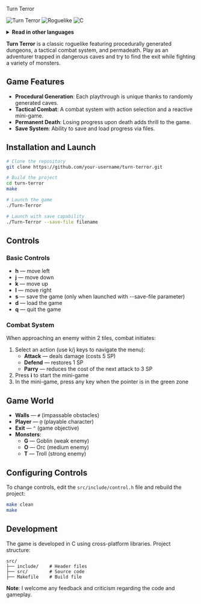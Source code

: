 Turn Terror

![Turn Terror](https://img.shields.io/badge/Version-1.0-blue.svg)
![Roguelike](https://img.shields.io/badge/Genre-Roguelike-orange.svg)
![C](https://img.shields.io/badge/Language-C-green.svg)

<details>
<summary><strong>Read in other languages</strong></summary>
<br>

*   [Русский](README.ru.md)

</details>

**Turn Terror** is a classic roguelike featuring procedurally generated dungeons, a tactical combat system, and permadeath. Play as an adventurer trapped in dangerous caves and try to find the exit while fighting a variety of monsters.

## Game Features

- **Procedural Generation**: Each playthrough is unique thanks to randomly generated caves.
- **Tactical Combat**: A combat system with action selection and a reactive mini-game.
- **Permanent Death**: Losing progress upon death adds thrill to the game.
- **Save System**: Ability to save and load progress via files.

## Installation and Launch

```bash
# Clone the repository
git clone https://github.com/your-username/turn-terror.git

# Build the project
cd turn-terror
make

# Launch the game
./Turn-Terror

# Launch with save capability
./Turn-Terror --save-file filename
```

## Controls

### Basic Controls
- **h** — move left
- **j** — move down
- **k** — move up
- **l** — move right
- **s** — save the game (only when launched with --save-file parameter)
- **d** — load the game
- **q** — quit the game

### Combat System
When approaching an enemy within 2 tiles, combat initiates:
1. Select an action (use k/j keys to navigate the menu):
   - **Attack** — deals damage (costs 5 SP)
   - **Defend** — restores 1 SP
   - **Parry** — reduces the cost of the next attack to 3 SP
2. Press **i** to start the mini-game
3. In the mini-game, press any key when the pointer is in the green zone

## Game World

- **Walls** — `#` (impassable obstacles)
- **Player** — `@` (playable character)
- **Exit** — `^` (game objective)
- **Monsters**:
  - **G** — Goblin (weak enemy)
  - **O** — Orc (medium enemy)
  - **T** — Troll (strong enemy)

## Configuring Controls

To change controls, edit the `src/include/control.h` file and rebuild the project:

```bash
make clean
make
```

## Development

The game is developed in C using cross-platform libraries. Project structure:

```
src/
├── include/    # Header files
├── src/        # Source code
├── Makefile    # Build file
```

**Note**: I welcome any feedback and criticism regarding the code and gameplay.
